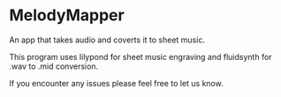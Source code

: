 # MelodyMapper
An app that takes audio and coverts it to sheet music.


This program uses lilypond for sheet music engraving and fluidsynth for .wav to .mid conversion.

If you encounter any issues please feel free to let us know.
